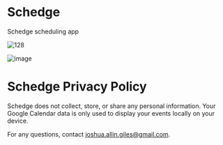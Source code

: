 # Schedge
Schedge scheduling app


![128](https://github.com/user-attachments/assets/d486c1a0-787a-4281-afa0-b8a63bc46a6f)

![image](https://github.com/user-attachments/assets/d5e469d7-3df6-44b7-a2f0-99a083b94835)



# Schedge Privacy Policy

Schedge does not collect, store, or share any personal information. Your Google Calendar data is only used to display your events locally on your device.

For any questions, contact joshua.allin.giles@gmail.com.

